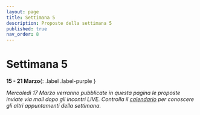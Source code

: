 ```yaml
---
layout: page
title: Settimana 5
description: Proposte della settimana 5
published: true
nav_order: 8
---
```


# Settimana 5

**15 - 21 Marzo**{: .label .label-purple }

_Mercoledì 17 Marzo verranno pubblicate in questa pagina le proposte inviate via mail dopo gli incontri LIVE. Controlla il [calendario](../calendario) per conoscere gli altri appuntamenti della settimana._


